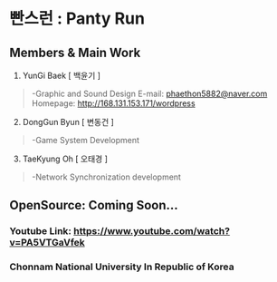 # 빤스런 : Panty Run

## Members & Main Work
1. YunGi Baek [ 백윤기 ]
> -Graphic and Sound Design
  E-mail: phaethon5882@naver.com
  Homepage: http://168.131.153.171/wordpress

2. DongGun Byun [ 변동건 ]
> -Game System Development

3. TaeKyung Oh [ 오태경 ]
> -Network Synchronization development

## OpenSource: Coming Soon... 
### Youtube Link: https://www.youtube.com/watch?v=PA5VTGaVfek
### Chonnam National University In Republic of Korea
